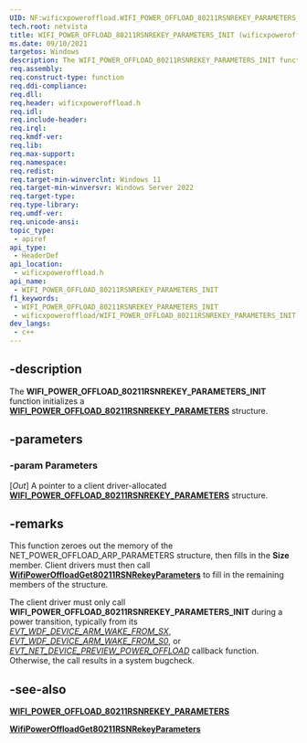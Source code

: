 ```yaml
---
UID: NF:wificxpoweroffload.WIFI_POWER_OFFLOAD_80211RSNREKEY_PARAMETERS_INIT
tech.root: netvista
title: WIFI_POWER_OFFLOAD_80211RSNREKEY_PARAMETERS_INIT (wificxpoweroffload.h)
ms.date: 09/10/2021
targetos: Windows
description: The WIFI_POWER_OFFLOAD_80211RSNREKEY_PARAMETERS_INIT function initializes a WIFI_POWER_OFFLOAD_80211RSNREKEY_PARAMETERS structure.
req.assembly: 
req.construct-type: function
req.ddi-compliance: 
req.dll: 
req.header: wificxpoweroffload.h
req.idl: 
req.include-header: 
req.irql: 
req.kmdf-ver: 
req.lib: 
req.max-support: 
req.namespace: 
req.redist: 
req.target-min-winverclnt: Windows 11 
req.target-min-winversvr: Windows Server 2022
req.target-type: 
req.type-library: 
req.umdf-ver: 
req.unicode-ansi: 
topic_type:
 - apiref
api_type:
 - HeaderDef
api_location:
 - wificxpoweroffload.h
api_name:
 - WIFI_POWER_OFFLOAD_80211RSNREKEY_PARAMETERS_INIT
f1_keywords:
 - WIFI_POWER_OFFLOAD_80211RSNREKEY_PARAMETERS_INIT
 - wificxpoweroffload/WIFI_POWER_OFFLOAD_80211RSNREKEY_PARAMETERS_INIT
dev_langs:
 - c++
---
```


## -description

The **WIFI_POWER_OFFLOAD_80211RSNREKEY_PARAMETERS_INIT** function initializes a [**WIFI_POWER_OFFLOAD_80211RSNREKEY_PARAMETERS**](ns-wificxpoweroffload-wifi_power_offload_80211rsnrekey_parameters.md) structure.

## -parameters

### -param Parameters

[_Out_] A pointer to a client driver-allocated [**WIFI_POWER_OFFLOAD_80211RSNREKEY_PARAMETERS**](ns-wificxpoweroffload-wifi_power_offload_80211rsnrekey_parameters.md) structure.

## -remarks

This function zeroes out the memory of the NET_POWER_OFFLOAD_ARP_PARAMETERS structure, then fills in the **Size** member. Client drivers must then call [**WifiPowerOffloadGet80211RSNRekeyParameters**](nf-wificxpoweroffload-wifipoweroffloadget80211rsnrekeyparameters.md) to fill in the remaining members of the structure.

The client driver must only call **WIFI_POWER_OFFLOAD_80211RSNREKEY_PARAMETERS_INIT** during a power transition, typically from its *[EVT_WDF_DEVICE_ARM_WAKE_FROM_SX](../wdfdevice/nc-wdfdevice-evt_wdf_device_arm_wake_from_sx.md)*, *[EVT_WDF_DEVICE_ARM_WAKE_FROM_S0](../wdfdevice/nc-wdfdevice-evt_wdf_device_arm_wake_from_s0.md)*, or *[EVT_NET_DEVICE_PREVIEW_POWER_OFFLOAD](../netdevice/nc-netdevice-evt_net_device_preview_power_offload.md)* callback function. Otherwise, the call results in a system bugcheck.

## -see-also

[**WIFI_POWER_OFFLOAD_80211RSNREKEY_PARAMETERS**](ns-wificxpoweroffload-wifi_power_offload_80211rsnrekey_parameters.md)

[**WifiPowerOffloadGet80211RSNRekeyParameters**](nf-wificxpoweroffload-wifipoweroffloadget80211rsnrekeyparameters.md)
